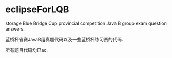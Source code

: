 # eclipseForLQB

storage Blue Bridge Cup provincial competition Java B group exam question answers.

蓝桥杯省赛JavaB组真题代码以及一些蓝桥杯练习赛的代码.

所有题目代码均已ac.

